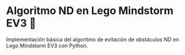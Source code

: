 # Algoritmo ND en Lego Mindstorm EV3 :robot:
Implementación básica del algoritmo de evitación de obstáculos ND en Lego Mindstorm EV3 con Python.

